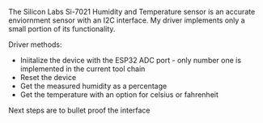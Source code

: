 The Silicon Labs Si-7021 Humidity and Temperature sensor is an accurate enviornment sensor with an I2C interface. My driver implements only a small portion of its functionality.

Driver methods:

- Iniitalize the device with the ESP32 ADC port - only number one is implemented in the current tool chain
- Reset the device
- Get the measured humidity as a percentage
- Get the temperature with an option for celsius or fahrenheit

Next steps are to bullet proof the interface
